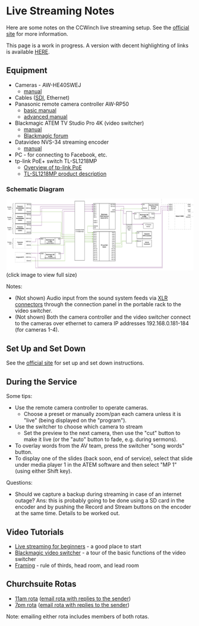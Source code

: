 # Live Streaming Notes

Here are some notes on the CCWinch live streaming setup. See the [official site](https://www.ccwinch.org.uk/streaming) for more information.

This page is a work in progress. A version with decent highlighting of links is available [HERE](https://gist.github.com/glyn/e7b5a01fa2684bc8c0f7eef80b997f56).

## Equipment

* Cameras - AW-HE40SWEJ
  - [manual](https://pro-av.panasonic.net/manual/pdf/AW-HE40PE_Operations(SQW0456)_E.pdf)
* Cables ([SDI](https://en.wikipedia.org/wiki/Serial_digital_interface), Ethernet)
* Panasonic remote camera controller AW-RP50
  - [basic manual](https://pro-av.panasonic.net/manual/pdf/AW-RP50N(3TR006515FAA)_E.pdf)
  - [advanced manual](https://pro-av.panasonic.net/manual/pdf/AW-RP50N(3TR006602FAA)_E.pdf)
* Blackmagic ATEM TV Studio Pro 4K (video switcher)
  - [manual](https://documents.blackmagicdesign.com/uk/UserManuals/ATEM_Television_Studio_Switchers_Manual.pdf?_v=1594364410000)
  - [Blackmagic forum](https://forum.blackmagicdesign.com/)
* Datavideo NVS-34 streaming encoder
  - [manual](https://www.datavideo.com/us/file/download?id=3412)
* PC - for connecting to Facebook, etc.
* tp-link PoE+ switch TL-SL1218MP
  - [Overview of tp-link PoE](https://www.tp-link.com/uk/solution/poe/)
  - [TL-SL1218MP product description](https://www.tp-link.com/uk/business-networking/poe-switch/tl-sl1218mp/)

### Schematic Diagram

![](./images/schematic.png)
(click image to view full size)

Notes:
* (Not shown) Audio input from the sound system feeds via [XLR connectors](https://en.wikipedia.org/wiki/XLR_connector) through the connection panel in the portable rack to the video switcher.
* (Not shown) Both the camera controller and the video switcher connect to the cameras over ethernet to camera IP addresses 192.168.0.181-184 (for cameras 1-4).

## Set Up and Set Down

See the [official site](https://www.ccwinch.org.uk/streaming) for set up and set down instructions.

## During the Service

Some tips:
* Use the remote camera controller to operate cameras.
  - Choose a preset or manually zoom/pan each camera unless it is "live" (being displayed on the "program").
* Use the switcher to choose which camera to stream
  - Set the preview to the next camera, then use the "cut" button to make it live (or the "auto" button to fade, e.g. during sermons).
* To overlay words from the AV team, press the switcher "song words" button.
* To display one of the slides (back soon, end of service), select that slide under media player 1 in the ATEM software and then select "MP 1" (using either Shift key).

Questions:
* Should we capture a backup during streaming in case of an internet outage? Ans: this is probably going to be done using a SD card in the encoder and by pushing the Record and Stream buttons on the encoder at the same time. Details to be worked out.

## Video Tutorials

* [Live streaming for beginners](https://www.youtube.com/watch?v=mXTADKmZOnY) - a good place to start
* [Blackmagic video switcher](https://www.youtube.com/watch?v=mYE3LSh2ZKY) - a tour of the basic functions of the video switcher
* [Framing](https://www.youtube.com/watch?v=hC3clRr7K70) - rule of thirds, head room, and lead room

## Churchsuite Rotas

* [11am rota](https://ccwinch.churchsuite.co.uk/my/rotas/464) ([email rota with replies to the sender](mailto:ccwinch-r-ylif1x73-private@in.churchsuite.co.uk))
* [7pm rota](https://ccwinch.churchsuite.co.uk/my/rotas/465) ([email rota with replies to the sender](mailto:ccwinch-r-ehyhbcwi-private@in.churchsuite.co.uk))

Note: emailing either rota includes members of both rotas.
